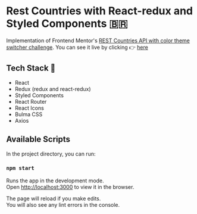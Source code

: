 # Rest Countries with React-redux and Styled Components 🇧🇷

Implementation of Frontend Mentor's [REST Countries API with color theme switcher challenge](https://www.frontendmentor.io/challenges/rest-countries-api-with-color-theme-switcher-5cacc469fec04111f7b848ca).
You can see it live by clicking 👉 [here](https://rest-countries-bnrosa.netlify.app/)

## Tech Stack 🤖

- React
- Redux (redux and react-redux)
- Styled Components
- React Router
- React Icons
- Bulma CSS
- Axios

## Available Scripts

In the project directory, you can run:

### `npm start`

Runs the app in the development mode.<br />
Open [http://localhost:3000](http://localhost:3000) to view it in the browser.

The page will reload if you make edits.<br />
You will also see any lint errors in the console.
